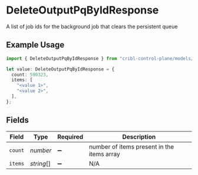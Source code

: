 # DeleteOutputPqByIdResponse

A list of job ids for the background job that clears the persistent queue

## Example Usage

```typescript
import { DeleteOutputPqByIdResponse } from "cribl-control-plane/models/operations";

let value: DeleteOutputPqByIdResponse = {
  count: 590323,
  items: [
    "<value 1>",
    "<value 2>",
  ],
};
```

## Fields

| Field                                      | Type                                       | Required                                   | Description                                |
| ------------------------------------------ | ------------------------------------------ | ------------------------------------------ | ------------------------------------------ |
| `count`                                    | *number*                                   | :heavy_minus_sign:                         | number of items present in the items array |
| `items`                                    | *string*[]                                 | :heavy_minus_sign:                         | N/A                                        |